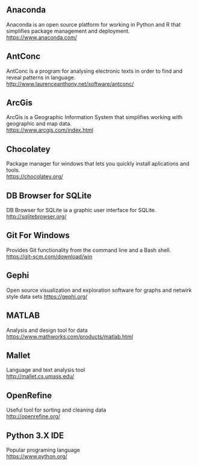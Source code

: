   
  
  
## Anaconda  
Anaconda is an open source platform for working in Python and R that simplifies package management and deployment.  
https://www.anaconda.com/  
  
## AntConc  
AntConc is a program for analysing electronic texts in order to find and reveal patterns in language.  
http://www.laurenceanthony.net/software/antconc/  
  
## ArcGis  
ArcGis is a Geographic Information System that simplifies working with geographic and map data.  
https://www.arcgis.com/index.html  
  
## Chocolatey  
Package manager for windows that lets you quickly install aplications and tools.  
https://chocolatey.org/  
  
## DB Browser for SQLite  
DB Browser for SQLite ia a graphic user interface for SQLite.  
http://sqlitebrowser.org/  
  
## Git For Windows  
Provides Git functionality from the command line and a Bash shell.  
https://git-scm.com/download/win  
  
## Gephi  
Open source visualization and exploration software for graphs and netwirk style data sets
https://gephi.org/  
  
## MATLAB  
Analysis and design tool for data  
https://www.mathworks.com/products/matlab.html  
  
## Mallet  
Language and text analysis tool  
http://mallet.cs.umass.edu/  
  
## OpenRefine  
Useful tool for sorting and cleaning data  
http://openrefine.org/  
  
## Python 3.X  IDE  
Popular programing language  
https://www.python.org/  
  
## 
